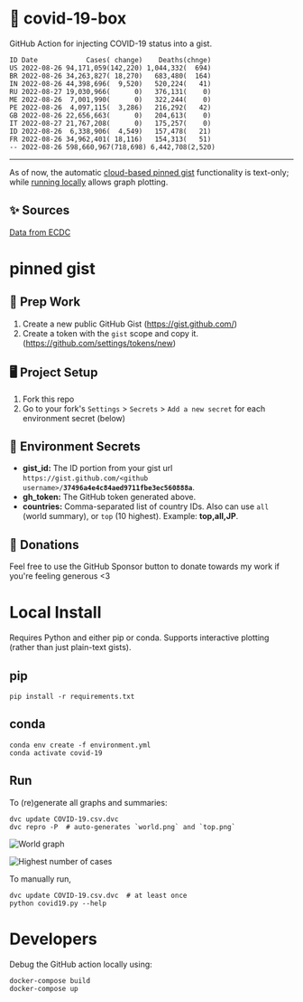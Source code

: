 # 🏥 covid-19-box

GitHub Action for injecting COVID-19 status into a gist.

```
ID Date            Cases( change)    Deaths(chnge)
US 2022-08-26 94,171,059(142,220) 1,044,332(  694)
BR 2022-08-26 34,263,827( 18,270)   683,480(  164)
IN 2022-08-26 44,398,696(  9,520)   520,224(   41)
RU 2022-08-27 19,030,966(      0)   376,131(    0)
ME 2022-08-26  7,001,990(      0)   322,244(    0)
PE 2022-08-26  4,097,115(  3,286)   216,292(   42)
GB 2022-08-26 22,656,663(      0)   204,613(    0)
IT 2022-08-27 21,767,208(      0)   175,257(    0)
ID 2022-08-26  6,338,906(  4,549)   157,478(   21)
FR 2022-08-26 34,962,401( 18,116)   154,313(   51)
-- 2022-08-26 598,660,967(718,698) 6,442,708(2,520)
```

---

As of now, the automatic [cloud-based pinned gist](#pinned-gist) functionality is text-only;
while [running locally](#local-install) allows graph plotting.

## ✨ Sources

[Data from ECDC](https://www.ecdc.europa.eu/en/publications-data/download-todays-data-geographic-distribution-covid-19-cases-worldwide)

# pinned gist

## 🎒 Prep Work
1. Create a new public GitHub Gist (https://gist.github.com/)
1. Create a token with the `gist` scope and copy it. (https://github.com/settings/tokens/new)

## 🖥 Project Setup
1. Fork this repo
1. Go to your fork's `Settings` > `Secrets` > `Add a new secret` for each environment secret (below)

## 🤫 Environment Secrets
- **gist_id:** The ID portion from your gist url `https://gist.github.com/<github username>/`**`37496a4e4c84aed9711fbe3ec560888a`**.
- **gh_token:** The GitHub token generated above.
- **countries:** Comma-separated list of country IDs. Also can use `all` (world summary), or `top` (10 highest). Example: **top,all,JP**.

## 💸 Donations

Feel free to use the GitHub Sponsor button to donate towards my work if you're feeling generous <3

# Local Install

Requires Python and either pip or conda. Supports interactive plotting (rather than just plain-text gists).

## pip

```
pip install -r requirements.txt
```

## conda

```
conda env create -f environment.yml
conda activate covid-19
```

## Run

To (re)generate all graphs and summaries:

```
dvc update COVID-19.csv.dvc
dvc repro -P  # auto-generates `world.png` and `top.png`
```

![World graph](world.png)

![Highest number of cases](top.png)

To manually run,

```
dvc update COVID-19.csv.dvc  # at least once
python covid19.py --help
```

# Developers

Debug the GitHub action locally using:

```
docker-compose build
docker-compose up
```
